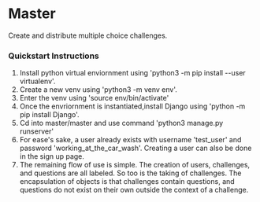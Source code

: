 # Master
Create and distribute multiple choice challenges. 

### Quickstart Instructions
1. Install python virtual enviornment using 'python3 -m pip install --user virtualenv'.
2. Create a new venv using 'python3 -m venv env'.
3. Enter the venv using 'source env/bin/activate'
4. Once the envriornment is instantiated,install Django using 'python -m pip install Django'.
5. Cd into master/master and use command 'python3 manage.py runserver'
6. For ease's sake, a user already exists with username 'test_user' and password 'working_at_the_car_wash'. Creating a user can also be done in the sign up page.
7. The remaining flow of use is simple. The creation of users, challenges, and questions are all labeled. So too is the taking of challenges. The encapsulation of objects is that challenges contain questions, and questions do not exist on their own outside the context of a challenge.
